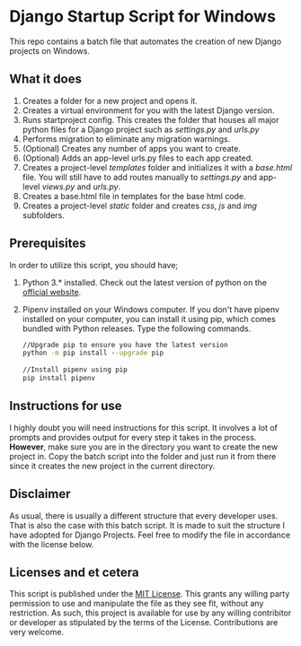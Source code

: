 # Django Startup Script for Windows
This repo contains a batch file that automates the creation of new Django projects on Windows.

## What it does
1. Creates a folder for a new project and opens it.
2. Creates a virtual environment for you with the latest Django version.
3. Runs startproject config. This creates the folder that houses all major python files for a Django project such as *settings.py* and *urls.py*
4. Performs migration to eliminate any migration warnings.
5. (Optional) Creates any number of apps you want to create.
6. (Optional) Adds an app-level urls.py files to each app created.
7. Creates a project-level *templates* folder and initializes it with a *base.html* file. You will still have to add routes manually to *settings.py* and app-level *views.py* and *urls.py*.
8. Creates a base.html file in templates for the base html code.
9. Creates a project-level *static* folder and creates *css*, *js* and *img* subfolders.


## Prerequisites
In order to utilize this script, you should have;
1. Python 3.* installed. Check out the latest version of python on the [official website](https://www.python.org/downloads/).
2. Pipenv installed on your Windows computer. If you don't have pipenv installed on your computer, you can install it using pip, which comes bundled with Python releases. Type the following commands.

    ```cmd
    //Upgrade pip to ensure you have the latest version
    python -m pip install --upgrade pip
      
    //Install pipenv using pip
    pip install pipenv


## Instructions for use
I highly doubt you will need instructions for this script. It involves a lot of prompts and provides output for every step it takes in the process. **However**, make sure you are in the directory you want to create the new project in. Copy the batch script into the folder and just run it from there since it creates the new project in the current directory.


## Disclaimer
As usual, there is usually a different structure that every developer uses. That is also the case with this batch script. It is made to suit the structure I have adopted for Django Projects. Feel free to modify the file in accordance with the license below.
      
      
## Licenses and et cetera
This script is published under the [MIT License](https://github.com/angular/angular.js/blob/master/LICENSE). This grants any willing party permission to use and manipulate the file as they see fit, without any restriction. As such, this project is available for use by any willing contribitor or developer as stipulated by the terms of the License. Contributions are very welcome.
